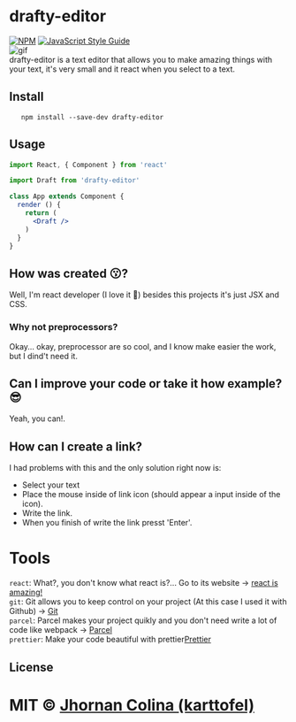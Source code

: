 # drafty-editor
[![NPM](https://img.shields.io/npm/v/drafty-editor.svg)](https://www.npmjs.com/package/drafty-editor) [![JavaScript Style Guide](https://img.shields.io/badge/code_style-standard-brightgreen.svg)](https://standardjs.com)</br>
![gif](https://user-images.githubusercontent.com/34972636/63978805-f06de480-ca7c-11e9-965a-40d5aaf49772.gif)</br>
drafty-editor is a text editor that allows you to make amazing things with your text, it's very small and it react when you select to a text.
## Install

```npm
   npm install --save-dev drafty-editor
```
## Usage

```jsx
import React, { Component } from 'react'

import Draft from 'drafty-editor'

class App extends Component {
  render () {
    return (
      <Draft />
    )
  }
}
```
## How was created 😗?
Well, I'm react developer (I love it 💖) besides this projects it's just JSX and CSS.

### Why not preprocessors?
Okay... okay, preprocessor are so cool, and I know make easier the work, but I dind't need it.

## Can I improve your code or take it how example? 😎
Yeah, you can!.
## How can I create a link?
I had problems with this and the only solution right now is:
<ul>
	<li>
		  Select your text
	</li>
	<li>
		  Place the mouse inside of link icon (should appear a input inside of the icon).
	</li>
	<li>
		  Write the link.
	</li>
	<li>
		  When you finish of write the link presst 'Enter'.
	</li>
</ul>
</ul>

# Tools
`react`: What?, you don't know what react is?... Go to its website -> <a href='https://reactjs.org/' target='_blank'>react is amazing!</a></br>
`git`: Git allows you to keep control on your project (At this case I used it with Github) -> <a href='https://git-scm.com/' target='_blank'>
Git</a></br>
`parcel`: Parcel makes your project quikly and you don't need write a lot of code like webpack -> <a href='https://parceljs.org/' target='_blank'>Parcel</a></br>
`prettier`: Make your code beautiful with prettier<a href='https://prettier.io/' target='_blank'>Prettier</a>
## License

MIT © [Jhornan Colina (karttofel)](https://github.com/karttofer)
=======
